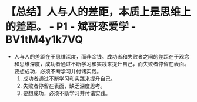 # 【总结】人与人的差距，本质上是思维上的差距。 - P1 - 斌哥恋爱学 - BV1tM4y1k7VQ

-   人与人的差距在于思维深度，而非金钱。成功者和失败者之间的差距在于观念和思维深度，成功者通过不断学习和实践来提升自己，而失败者停留在表面。要想成功，必须不断学习并付诸实践。 
    1.  成功者通过不断学习和实践来提升自己。
    2.  失败者停留在表面，缺乏深度思考。
    3.  要想成功，必须不断学习并付诸实践。
